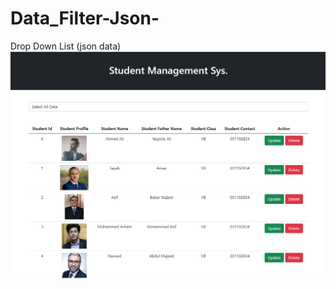 # Data_Filter-Json-
Drop Down List (json data)
![alt text](https://github.com/A-Wahab-Aamir/Data_Filter-Json-/blob/main/Capture.PNG)

